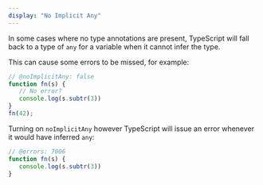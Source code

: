 ```yaml
---
display: "No Implicit Any"
---
```


In some cases where no type annotations are present, TypeScript will fall back to a type of `any` for a variable when it cannot infer the type.

This can cause some errors to be missed, for example:

```ts twoslash
// @noImplicitAny: false
function fn(s) {
   // No error?
   console.log(s.subtr(3))
}
fn(42);
```

Turning on `noImplicitAny` however TypeScript will issue an error whenever it would have inferred `any`:

```ts twoslash
// @errors: 7006
function fn(s) {
   console.log(s.subtr(3))
}
```
